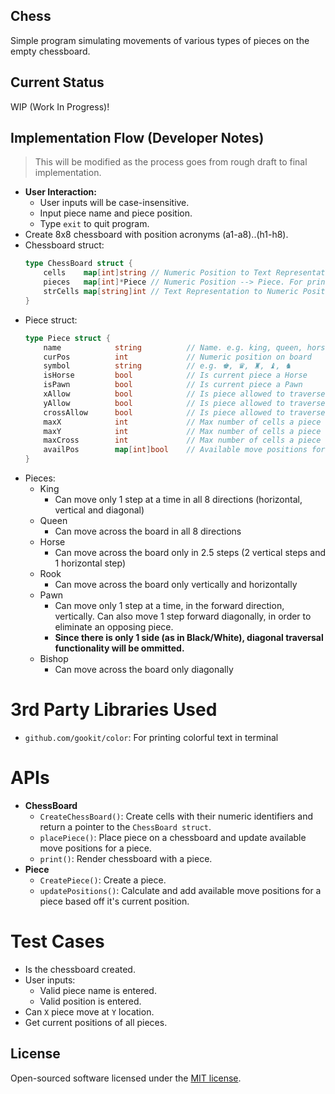 ## Chess
Simple program simulating movements of various types of pieces on the empty chessboard.

## Current Status
WIP (Work In Progress)!

## Implementation Flow (Developer Notes)
> This will be modified as the process goes from rough draft to final implementation.
- **User Interaction:**
    - User inputs will be case-insensitive.
    - Input piece name and piece position.
    - Type `exit` to quit program.
- Create 8x8 chessboard with position acronyms (a1-a8)..(h1-h8).
- Chessboard struct:
    ```go
    type ChessBoard struct {
        cells    map[int]string // Numeric Position to Text Representation. For e.g. 10 -> B2
        pieces   map[int]*Piece // Numeric Position --> Piece. For printing purposes only
        strCells map[string]int // Text Representation to Numeric Position of a cell
    }
    ```
- Piece struct:
    ```go
    type Piece struct {
        name            string          // Name. e.g. king, queen, horse, pawn, rook, bishop
        curPos          int             // Numeric position on board
        symbol          string          // e.g. ♚, ♛, ♜, ♝, ♞
        isHorse         bool            // Is current piece a Horse
        isPawn          bool            // Is current piece a Pawn
        xAllow          bool            // Is piece allowed to traverse in X direction
        yAllow          bool            // Is piece allowed to traverse in Y direction
        crossAllow      bool            // Is piece allowed to traverse in diagonal direction
        maxX            int             // Max number of cells a piece can traverse in X direction
        maxY            int             // Max number of cells a piece can traverse in Y direction
        maxCross        int             // Max number of cells a piece can traverse in diagonal direction
        availPos        map[int]bool    // Available move positions for a piece
    }
    ```
- Pieces:
    * King
        - Can move only 1 step at a time in all 8 directions (horizontal, vertical
and diagonal)
    * Queen
        - Can move across the board in all 8 directions
    * Horse
        - Can move across the board only in 2.5 steps (2 vertical steps and 1
horizontal step)
    * Rook
        - Can move across the board only vertically and horizontally
    * Pawn
        - Can move only 1 step at a time, in the forward direction, vertically.
Can also move 1 step forward diagonally, in order to eliminate an opposing
piece.
        - **Since there is only 1 side (as in Black/White), diagonal traversal functionality will be ommitted.**
    * Bishop
        - Can move across the board only diagonally

# 3rd Party Libraries Used
- `github.com/gookit/color`: For printing colorful text in terminal

# APIs
- **ChessBoard**
    * `CreateChessBoard()`: Create cells with their numeric identifiers and return a pointer to the `ChessBoard struct`.
    * `placePiece()`: Place piece on a chessboard and update available move positions for a piece.
    * `print()`: Render chessboard with a piece.
- **Piece**
    * `CreatePiece()`: Create a piece.
    * `updatePositions()`: Calculate and add available move positions for a piece based off it's current position.

# Test Cases
- Is the chessboard created.
- User inputs:
    * Valid piece name is entered.
    * Valid position is entered.
- Can `X` piece move at `Y` location.
- Get current positions of all pieces.

## License
Open-sourced software licensed under the [MIT license](http://opensource.org/licenses/MIT).